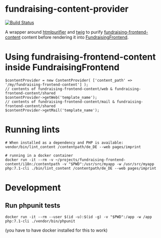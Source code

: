 # fundraising-content-provider

[![Build Status](https://travis-ci.org/wmde/fundraising-content-provider.svg?branch=master)](https://travis-ci.org/wmde/fundraising-content-provider)

A wrapper around [htmlpurifier](http://htmlpurifier.org) and [twig](https://github.com/twigphp/Twig) 
to purify [fundraising-frontend-content](https://github.com/wmde/fundraising-frontend-content) content 
before rendering it into [FundraisingFrontend](https://github.com/wmde/FundraisingFrontend/).

# Using fundraising-frontend-content inside FundraisingFrontend

    $contentProvider = new ContentProvider( ['content_path' => '/my/fundraising-frontend-content'] );
    // contents of fundraising-frontend-content/web & fundraising-frontend-content/shared
    $contentProvider->getWeb('template_name');
    // contents of fundraising-frontend-content/mail & fundraising-frontend-content/shared
    $contentProvider->getMail('template_name');

# Running lints

    # When installed as a dependency and PHP is available:
    vendor/bin/lint_content /contentpath/de_DE --web pages/imprint

    # running in a docker container
    docker run -it --rm -v ~/projects/fundraising-frontend-content/i18n:/contentpath -v "$PWD":/usr/src/myapp -w /usr/src/myapp php:7.1-cli ./bin/lint_content /contentpath/de_DE --web pages/imprint

# Development

## Run phpunit tests

    docker run -it --rm --user $(id -u):$(id -g) -v "$PWD":/app -w /app php:7.1-cli ./vendor/bin/phpunit
    
(you have to have docker installed for this to work)